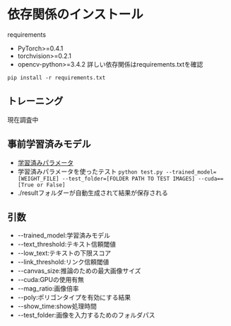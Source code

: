# 依存関係のインストール
requirements
* PyTorch>=0.4.1
* torchvision>=0.2.1
* opencv-python>=3.4.2
詳しい依存関係はrequirements.txtを確認

`pip install -r requirements.txt`

## トレーニング
現在調査中

## 事前学習済みモデル
* [学習済みパラメータ](https://drive.google.com/open?id=1Jk4eGD7crsqCCg9C9VjCLkMN3ze8kutZ)
* 学習済みパラメータを使ったテスト
`python test.py --trained_model=[WEIGHT_FILE] --test_folder=[FOLDER PATH TO TEST IMAGES] --cuda==[True or False]`
* ./resultフォルダーが自動生成されて結果が保存される

## 引数
* --trained_model:学習済みモデル
* --text_threshold:テキスト信頼閾値
* --low_text:テキストの下限スコア
* --link_threshold:リンク信頼閾値
* --canvas_size:推論のための最大画像サイズ
* --cuda:GPUの使用有無
* --mag_ratio:画像倍率
* --poly:ポリゴンタイプを有効にする結果
* --show_time:show処理時間
* --test_folder:画像を入力するためのフォルダパス
